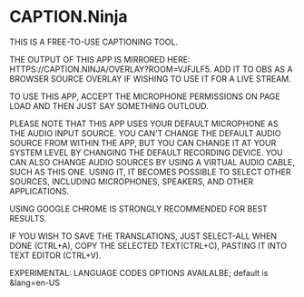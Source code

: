 # CAPTION.Ninja

THIS IS A FREE-TO-USE CAPTIONING TOOL.

THE OUTPUT OF THIS APP IS MIRRORED HERE: HTTPS://CAPTION.NINJA/OVERLAY?ROOM=VJFJLF5. ADD IT TO OBS AS A BROWSER SOURCE OVERLAY IF WISHING TO USE IT FOR A LIVE STREAM.

TO USE THIS APP, ACCEPT THE MICROPHONE PERMISSIONS ON PAGE LOAD AND THEN JUST SAY SOMETHING OUTLOUD.

PLEASE NOTE THAT THIS APP USES YOUR DEFAULT MICROPHONE AS THE AUDIO INPUT SOURCE. YOU CAN'T CHANGE THE DEFAULT AUDIO SOURCE FROM WITHIN THE APP, BUT YOU CAN CHANGE IT AT YOUR SYSTEM LEVEL BY CHANGING THE DEFAULT RECORDING DEVICE. YOU CAN ALSO CHANGE AUDIO SOURCES BY USING A VIRTUAL AUDIO CABLE, SUCH AS THIS ONE. USING IT, IT BECOMES POSSIBLE TO SELECT OTHER SOURCES, INCLUDING MICROPHONES, SPEAKERS, AND OTHER APPLICATIONS.

USING GOOGLE CHROME IS STRONGLY RECOMMENDED FOR BEST RESULTS.

IF YOU WISH TO SAVE THE TRANSLATIONS, JUST SELECT-ALL WHEN DONE (CTRL+A), COPY THE SELECTED TEXT(CTRL+C), PASTING IT INTO TEXT EDITOR (CTRL+V).

EXPERIMENTAL: LANGUAGE CODES OPTIONS AVAILALBE; default is &lang=en-US
